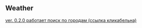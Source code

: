 ## Weather 

[ver. 0.2.0 работает поиск по городам (ссылка кликабельна)](https://yrgenius.github.io/Strada.weather/)

